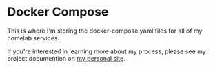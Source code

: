 # Docker Compose 

This is where I'm storing the docker-compose.yaml files for all of my homelab services. 

If you're interested in learning more about my process, please see my project documention on [my personal site](https://justinmountain.github.io/personal-blog/).
